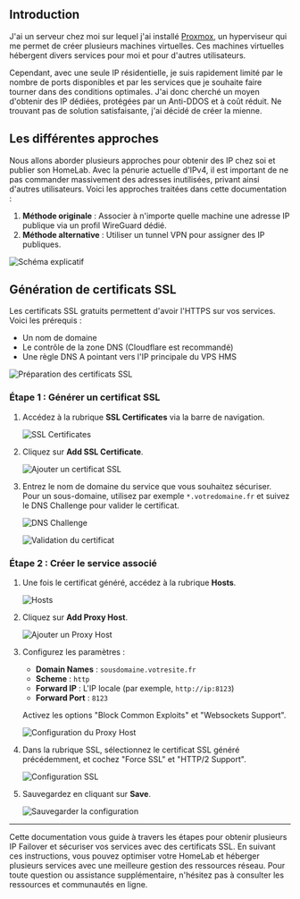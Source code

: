 ## Introduction

J'ai un serveur chez moi sur lequel j'ai installé [Proxmox](https://www.proxmox.com/en/proxmox-ve), un hyperviseur qui me permet de créer plusieurs machines virtuelles. Ces machines virtuelles hébergent divers services pour moi et pour d'autres utilisateurs.

Cependant, avec une seule IP résidentielle, je suis rapidement limité par le nombre de ports disponibles et par les services que je souhaite faire tourner dans des conditions optimales. J'ai donc cherché un moyen d'obtenir des IP dédiées, protégées par un Anti-DDOS et à coût réduit. Ne trouvant pas de solution satisfaisante, j'ai décidé de créer la mienne.

## Les différentes approches

Nous allons aborder plusieurs approches pour obtenir des IP chez soi et publier son HomeLab. Avec la pénurie actuelle d'IPv4, il est important de ne pas commander massivement des adresses inutilisées, privant ainsi d'autres utilisateurs. Voici les approches traitées dans cette documentation :

1. **Méthode originale** : Associer à n'importe quelle machine une adresse IP publique via un profil WireGuard dédié.
2. **Méthode alternative** : Utiliser un tunnel VPN pour assigner des IP publiques.

![Schéma explicatif](https://img.creeper.fr/Kiba9/tuQUwUmU80.png/raw)

## Génération de certificats SSL

Les certificats SSL gratuits permettent d'avoir l'HTTPS sur vos services. Voici les prérequis :

- Un nom de domaine
- Le contrôle de la zone DNS (Cloudflare est recommandé)
- Une règle DNS A pointant vers l'IP principale du VPS HMS

![Préparation des certificats SSL](https://img.creeper.fr/Kiba9/QicegAwo63.png/raw)

### Étape 1 : Générer un certificat SSL

1. Accédez à la rubrique **SSL Certificates** via la barre de navigation.
   
   ![SSL Certificates](https://img.creeper.fr/Kiba9/bIKImOkU61.png/raw)
   
2. Cliquez sur **Add SSL Certificate**.
   
   ![Ajouter un certificat SSL](https://img.creeper.fr/Kiba9/jOyikAPi20.png/raw)

3. Entrez le nom de domaine du service que vous souhaitez sécuriser. Pour un sous-domaine, utilisez par exemple `*.votredomaine.fr` et suivez le DNS Challenge pour valider le certificat.

   ![DNS Challenge](https://img.creeper.fr/Kiba9/KiLOdELU62.png/raw)

   ![Validation du certificat](https://img.creeper.fr/Kiba9/RICOWutO99.png/raw)

### Étape 2 : Créer le service associé

1. Une fois le certificat généré, accédez à la rubrique **Hosts**.
   
   ![Hosts](https://img.creeper.fr/Kiba9/YAFiSutI96.png/raw)

2. Cliquez sur **Add Proxy Host**.
   
   ![Ajouter un Proxy Host](https://img.creeper.fr/Kiba9/vikEQuVe99.png/raw)

3. Configurez les paramètres :
   - **Domain Names** : `sousdomaine.votresite.fr`
   - **Scheme** : `http`
   - **Forward IP** : L'IP locale (par exemple, `http://ip:8123`)
   - **Forward Port** : `8123`
   
   Activez les options "Block Common Exploits" et "Websockets Support".

   ![Configuration du Proxy Host](https://img.creeper.fr/Kiba9/QewiwebO93.png/raw)

4. Dans la rubrique SSL, sélectionnez le certificat SSL généré précédemment, et cochez "Force SSL" et "HTTP/2 Support".

   ![Configuration SSL](https://img.creeper.fr/Kiba9/pEmICuKI58.png/raw)

5. Sauvegardez en cliquant sur **Save**.

   ![Sauvegarder la configuration](https://img.creeper.fr/Kiba9/lUTuVEzU83.png/raw)

---

Cette documentation vous guide à travers les étapes pour obtenir plusieurs IP Failover et sécuriser vos services avec des certificats SSL. En suivant ces instructions, vous pouvez optimiser votre HomeLab et héberger plusieurs services avec une meilleure gestion des ressources réseau. Pour toute question ou assistance supplémentaire, n'hésitez pas à consulter les ressources et communautés en ligne.
